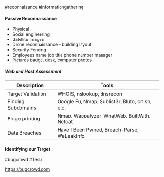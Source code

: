#reconnaisance
#informationgathering

#### Passive Reconnaissance

- Physical
- Social engineering
- Satellite images
- Drone reconnaissance - building layout
- Security Fencing
- Employees name job title phone number manager
- Pictures badge, desk, computer photos

##### Web and Host Assessment

| Description        | Tools                                           |
| ------------------ | ----------------------------------------------- |
| Target Validation  | WHOIS, nslookup, dnsrecon                       |
| Finding Subdomains | Google Fu, Nmap, Sublist3r, Bluto, crt.sh, etc. |
| Fingerprinting     | Nmap, Wappalyzer, WhatWeb, BuiltWith, Netcat    |
| Data Breaches                   | Have I Been Pwned, Breach-Parse, WeLeakInfo                                                 |

#### Identifying our Target

#bugcrowd
#Tesla

https://bugcrowd.com

